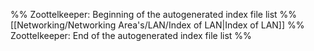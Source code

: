 %% Zoottelkeeper: Beginning of the autogenerated index file list  %%
 [[Networking/Networking Area's/LAN/Index of LAN|Index of LAN]]
%% Zoottelkeeper: End of the autogenerated index file list  %%
